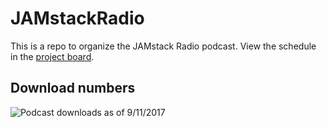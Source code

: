 # JAMstackRadio
This is a repo to organize the JAMstack Radio podcast. View the schedule in the [project board](https://github.com/netlify/JAMstackRadio/projects/2).

## Download numbers
![Podcast downloads as of 9/11/2017](https://www.dropbox.com/s/36iaml0wqsuaze5/podcastnumbers.png)
